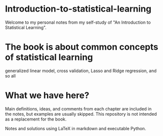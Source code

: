 # Introduction-to-statistical-learning
Welcome to my personal notes from my self-study of  "An Introduction to Statistical Learning". 
# The book is about common concepts of statistical learning 
generalized linear model, cross validation, Lasso and Ridge regression, and so all
# What we have here?
Main definitions, ideas, and comments from each chapter are included in the notes, but examples are usually skipped. This repository is not intended as a replacement for the book.

Notes and solutions using LaTeX in markdown and executable Python.

